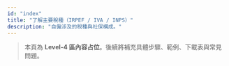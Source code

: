 ```yaml
---
id: "index"
title: "了解主要稅種（IRPEF / IVA / INPS）"
description: "自僱涉及的稅種與社保構成。"
---
```


> 本頁為 **Level-4 區內容占位**。後續將補充具體步驟、範例、下載表與常見問題。
